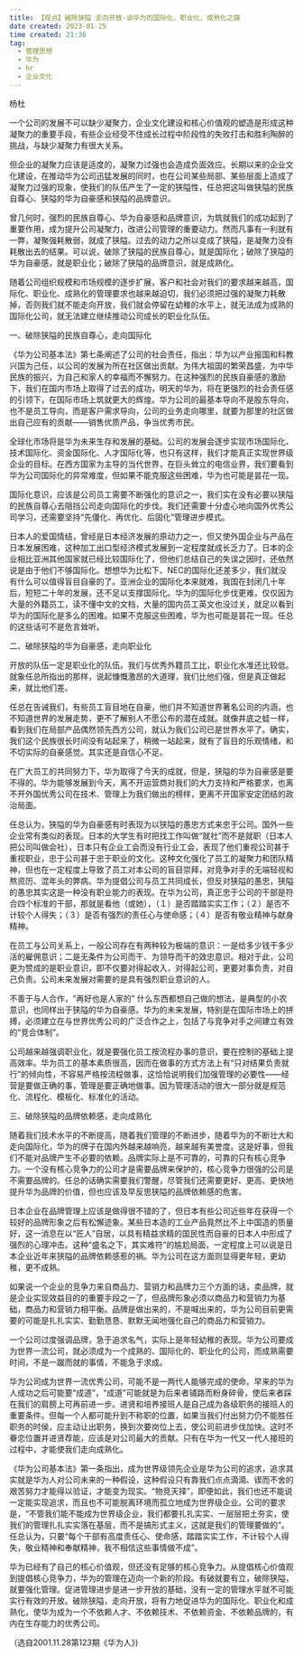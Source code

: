 ```yaml
---
title: 【观点】破除狭隘 走向开放-谈华为的国际化、职业化、成熟化之路   
date created: 2023-01-25  
time created: 21:36  
tag:   
  - 管理思想   
  - 华为   
  - hr   
  - 企业文化  
---
```

  
杨杜  
  
一个公司的发展不可以缺少凝聚力，企业文化建设和核心价值观的塑造是形成这种凝聚力的重要手段，有些企业经受不住成长过程中阶段性的失败打击和胜利陶醉的挑战，与缺少凝聚力有很大关系。  
  
但企业的凝聚力应该是适度的，凝聚力过强也会造成负面效应。长期以来的企业文化建设，在推动华为公司迅猛发展的同时，也在公司某些局部、某些层面上造成了凝聚力过强的现象，使我们的队伍产生了一定的狭隘性，任总把这叫做狭隘的民族自尊心、狭隘的华为自豪感和狭隘的品牌意识。  
  
曾几何时，强烈的民族自尊心、华为自豪感和品牌意识，为筑就我们的成功起到了重要作用，成为提升公司凝聚力，改进公司管理的重要动力。然而凡事有一利就有一弊，凝聚强耗散弱，就成了狭隘。过去的动力之所以变成了狭隘，是凝聚力没有耗散出去的结果。可以说，破除了狭隘的民族自尊心，就是国际化；破除了狭隘的华为自豪感，就是职业化；破除了狭隘的品牌意识，就是成熟化。  
  
随着公司组织规模和市场规模的逐步扩展，客户和社会对我们的要求越来越高，国际化、职业化、成熟化的管理要求也越来越迫切，我们必须把过强的凝聚力耗散掉，否则我们就不能走向开放，我们就会停留在幼稚的水平上，就无法成为成熟的国际化公司，就无法建立继续推动公司成长的职业化队伍。  
  
一、破除狭隘的民族自尊心，走向国际化  
  
《华为公司基本法》第七条阐述了公司的社会责任，指出：华为以产业报国和科教兴国为己任，以公司的发展为所在社区做出贡献。为伟大祖国的繁荣昌盛，为中华民族的振兴，为自己和家人的幸福而不懈努力。在这种强烈的民族自豪感的激励下，我们在国内市场上取得了过去的成功，明天的华为，将在更强烈的社会责任感的引领下，在国际市场上筑就更大的辉煌。华为公司的最基本导向不是股东导向，也不是员工导向，而是客户需求导向，公司的业务走向哪里，就要为那里的社区做出自己应有的贡献——销售优质产品，争当优秀市民。  
  
全球化市场将是华为未来生存和发展的基础。公司的发展会逐步实现市场国际化、技术国际化、资金国际化、人才国际化等，也只有这样，我们才能真正实现世界级企业的目标。在西方国家为主导的当代世界，在巨头耸立的电信业界，我们要看到华为公司国际化的异常难度，但如果不能克服这些困难，华为也可能是昙花一现。  
  
国际化意识，应该是公司员工需要不断强化的意识之一，我们实在没有必要以狭隘的民族自尊心去阻挡公司走向国际化的步伐。我们还需要十分虚心地向国外优秀公司学习，还需要坚持“先僵化、再优化、后固化”管理进步模式。  
  
日本人的爱国情结，曾经是日本经济发展的原动力之一，但又使外国企业与产品在日本发展困难，这种加工出口型经济模式发展到一定程度就成长乏力了。日本的企业相比亚洲其他国家就已经比较国际化了，但他们总结自己的失误之因时，还依然说是由于他们不够国际化。想想华为比松下、NEC的国际化还差多少，我们就没有什么可以值得盲目自豪的了。亚洲企业的国际化本来就难，我国在封闭几十年后，短短二十年的发展，还不足以支撑国际化。华为的国际化步伐更难，仅仅因为大量的外籍员工，读不懂中文的文档，大量的国内员工英文也没过关，就足以看到华为的国际化是多么的困难。如果不克服这些困难，华为也可能是昙花一现。任总的这些话可不是危言耸听。  
  
二、破除狭隘的华为自豪感，走向职业化  
  
开放的队伍一定是职业化的队伍。我们与优秀外籍员工比，职业化水准还比较低。就象任总所指出的那样，说起慷慨激昂的大道理，我们比他们强，但是真正做起来，就比他们差。  
  
任总在告诫我们，有些员工盲目地在自豪，他们并不知道世界著名公司的内涵，也不知道世界的发展走势，更不了解别人不愿公布的潜在成就。就像井底之蛙一样，看到我们在局部产品偶然领先西方公司，就认为我们公司已是世界水平了。确实，我们这个民族很长时间没有站起来了，稍微一站起来，就有了盲目的乐观情绪，和不切实际的自豪感觉。其实还是自信心不足。  
  
在广大员工的共同努力下，华为取得了今天的成就，但是，狭隘的华为自豪感是要不得的。华为能够发展到今天，离不开运营商对我们的大力支持和严格要求，也离不开外国优秀公司在技术、管理上为我们做出的榜样，更离不开国家安定团结的政治局面。  
  
任总认为，狭隘的华为自豪感有时表现为以狭隘的愚忠方式来忠于公司。国外一些企业常有类似的表现。日本的大学生有时把找工作叫做“就社”而不是就职（日本人把公司叫做会社），日本只有企业工会而没有行业工会，表现了他们重视公司甚于重视职业，忠于公司甚于忠于职业的文化。这种文化强化了员工的凝聚力和团队精神，但也在一定程度上导致了员工对本公司的盲目崇拜，对竞争对手的无端轻视和熬资历、混年头的弊病。华为提倡公司与员工共同成长，但反对狭隘的愚忠，狭隘的愚忠其实这是一种没有职业能力的表现。在华为公司，真正忠于公司的干部是符合四个标准的干部，那就是看他（或她），（１）是否踏踏实实工作；（２）是否不计较个人得失；（３）是否有强烈的责任心与使命感；（４）是否有敬业精神与献身精神。  
  
在员工与公司关系上，一般公司存在有两种较为极端的意识：一是给多少钱干多少活的雇佣意识；二是无条件为公司而干、为领导而干的效忠意识。相对于此，公司更为赞成的是职业意识，即不仅要对得起收入，对得起公司，更要对事负责，对自己负责。公司未来发展对需要的是具有强烈职业意识的人。  
  
不善于与人合作，“再好也是人家的” 什么东西都想自己做的想法，是典型的小农意识，也同样出于狭隘的华为自豪感。华为的未来发展，特别是在国际市场上的拼搏，必须建立在与世界优秀公司的广泛合作之上，包括了与竞争对手之间建立有效的“竞合体制”。  
  
公司越来越强调职业化，就是要强化员工按流程办事的意识，要在控制的基础上提高效率。华为员工的基本素质很高，因而在做事的方式方法上有“只对结果负责就行”的倾向性，不容易严格按流程做事，这恰恰说明我们加强管理的必要性——经营是要做正确的事，管理是要正确地做事。因为管理活动的很大一部分就是规范化、流程化、模板化、标准化的活动。  
  

三、破除狭隘的品牌依赖感，走向成熟化  
  
随着我们技术水平的不断提高，随着我们管理的不断进步，随着华为的不断壮大和走向国际化，华为的牌子在国内外越来越响亮，越来越有美誉度。这是好事，但我们不能对品牌产生不必要的依赖。品牌实际上是不可靠的，可靠的只有核心竞争力。一个没有核心竞争力的公司才是需要品牌来保护的，核心竞争力很强的公司是不需要品牌的。任总的话确实需要我们警醒，尽管我们还需要更好、更高、更快地提升华为品牌的价值，但也应该及早反思狭隘的品牌依赖感的危害。  
  
日本企业在品牌管理上应该是做得很不错的了，但日本有些公司近些年在获得一个较好的品牌形象之后有松懈迹象。某些日本造的工业产品竟然比不上中国造的质量好，这一消息在以“匠人”自居，以具有精益求精的国民性而自豪的日本人中形成了强烈的心理冲击。这种“盛名之下，其实难符”的尴尬局面，一定程度上可以说是日本企业近年来狭隘的品牌依赖感惹的祸。华为公司在这方面则显得更年轻，更幼稚，更不成熟。  
  
如果说一个企业的竞争力来自商品力、营销力和品牌力三个方面的话，卖品牌，就是企业实现效益目的的重要手段之一了，但品牌形象必须以商品力和营销力为基础，商品力和营销力相平衡。品牌是做出来的，不是喊出来的，华为公司目前更需要的可能是扎扎实实、勤勤恳恳、默默无闻地强化自己的商品力和营销力。  
  
一个公司过度强调品牌，急于追求名气，实际上是年轻幼稚的表现。华为公司要成为世界一流公司，就必须成为一个成熟的、国际化的、职业化的公司，而成熟需要时间，不是一蹴而就的事情，不能急于求成。  
  
华为公司成为世界一流优秀公司，可能不是一两代人能够完成的使命。早来的华为人成功之后可能要“成道”，“成道”可能就是为后来者铺路而粉身碎骨，使后来者踩在我们的肩膀上可再前进一步。进贤和培养接班人是自己成为各级职务的接班人的重要条件。但每一个人都可能升到不称职的位置，如果当我们付出努力仍不能胜任职务的时侯，应主动让出职务，换到次要岗位上去，使公司前进步伐加快。这时不眷恋位置并进贤荐能，应该是对公司最大的贡献。只有在华为一代又一代人接班的过程中，才能使我们走向成熟化。  
  
《华为公司基本法》第一条指出，成为世界级领先企业是华为公司的追求，追求其实就是华为人对公司未来的一种假设，这种假设只有靠我们点点滴滴、锲而不舍的艰苦努力才能得以验证，才能变为现实。“物竞天择”，即便如此，我们也还不能说一定能实现追求，而且也不可能脱离环境而孤立地成为世界级企业。公司的要求是，“不管我们能不能成为世界级企业，我们都要扎扎实实、一层层把土夯实，使我们的管理扎扎实实落在基层，而不是搞形式主义，这就是我们的管理要做的”。任总认为，只要“每个干部有高度责任心、使命感，踏踏实实工作，不计较个人得失，敬业精神和奉献精神，我不相信这些事情做不成”。  
  
华为已经有了自己的核心价值观，但还没有足够的核心竞争力。从提倡核心价值观到提倡核心竞争力，华为的管理在迈向一个新的阶段。有破就要有立，破除狭隘，就要强化管理。促进管理进步是进一步开放的基础，没有一定的管理水平就不可能实行有效的开放。破除狭隘，走向开放，将有力地促进华为的国际化、职业化和成熟化，使华为成为一个不依赖人才、不依赖技术、不依赖资金、不依赖品牌的，有内在生存能力的优秀公司。  
  
（选自2001.11.28第123期《华为人》)  
  
